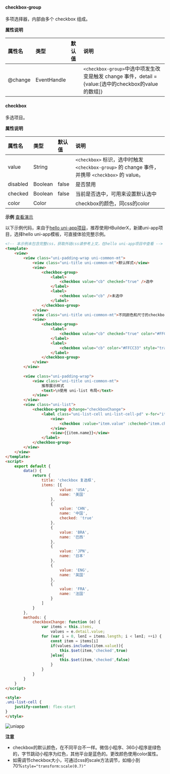 #### checkbox-group
多项选择器，内部由多个 checkbox 组成。

**属性说明**

|属性名|类型|默认值|说明|
|:-|:-|:-|:-|
|@change|EventHandle||``<checkbox-group>``中选中项发生改变是触发 change 事件，detail = {value:[选中的checkbox的value的数组]}|

#### checkbox
多选项目。

**属性说明**

|属性名|类型|默认值|说明|
|:-|:-|:-|:-|
|value|String||``<checkbox>`` 标识，选中时触发 ``<checkbox-group>`` 的 change 事件，并携带 ``<checkbox>`` 的 value。|
|disabled|Boolean|false|是否禁用|
|checked|Boolean|false|当前是否选中，可用来设置默认选中|
|color|Color||checkbox的颜色，同css的color|

**示例** [查看演示](https://hellouniapp.dcloud.net.cn/pages/component/checkbox/checkbox)
 
以下示例代码，来自于[hello uni-app项目](https://github.com/dcloudio/hello-uniapp)，推荐使用HBuilderX，新建uni-app项目，选择hello uni-app模板，可直接体验完整示例。
```html
<!-- 本示例未包含完整css，获取外链css请参考上文，在hello uni-app项目中查看 -->
<template>
	<view>
		<view class="uni-padding-wrap uni-common-mt">
			<view class="uni-title uni-common-mt">默认样式</view>
			<view>
				<checkbox-group>
					<label>
						<checkbox value="cb" checked="true" />选中
					</label>
					<label>
						<checkbox value="cb" />未选中
					</label>
				</checkbox-group>
			</view>
			<view class="uni-title uni-common-mt">不同颜色和尺寸的checkbox</view>
			<view>
				<checkbox-group>
					<label>
						<checkbox value="cb" checked="true" color="#FFCC33" style="transform:scale(0.7)" />选中
					</label>
					<label>
						<checkbox value="cb" color="#FFCC33" style="transform:scale(0.7)" />未选中
					</label>
				</checkbox-group>
			</view>
		</view>
		
		<view class="uni-padding-wrap">
			<view class="uni-title uni-common-mt">
				推荐展示样式
				<text>\n使用 uni-list 布局</text>
			</view>
		</view>
		<view class="uni-list">
			<checkbox-group @change="checkboxChange">
				<label class="uni-list-cell uni-list-cell-pd" v-for="item in items" :key="item.value">
					<view>
						<checkbox :value="item.value" :checked="item.checked" />
					</view>
					<view>{{item.name}}</view>
				</label>
			</checkbox-group>
		</view>
	</view>
</template>
<script>
	export default {
		data() {
			return {
				title: 'checkbox 复选框',
				items: [{
						value: 'USA',
						name: '美国'
					},
					{
						value: 'CHN',
						name: '中国',
						checked: 'true'
					},
					{
						value: 'BRA',
						name: '巴西'
					},
					{
						value: 'JPN',
						name: '日本'
					},
					{
						value: 'ENG',
						name: '英国'
					},
					{
						value: 'FRA',
						name: '法国'
					}
				]
			}
		},
		methods: {
			checkboxChange: function (e) {
				var items = this.items,
					values = e.detail.value;
				for (var i = 0, lenI = items.length; i < lenI; ++i) {
					const item = items[i]
					if(values.includes(item.value)){
						this.$set(item,'checked',true)
					}else{
						this.$set(item,'checked',false)
					}
				}
			}
		}
	}
</script>

<style>
.uni-list-cell {
	justify-content: flex-start
}
</style>
```
 

![uniapp](https://img-cdn-qiniu.dcloud.net.cn/uniapp/doc/img/checkbox.png?t=201857)


**注意**
- checkbox的默认颜色，在不同平台不一样。微信小程序、360小程序是绿色的，字节跳动小程序为红色，其他平台是蓝色的。更改颜色使用color属性。
- 如需调节checkbox大小，可通过css的scale方法调节，如缩小到70%`style="transform:scale(0.7)"`
